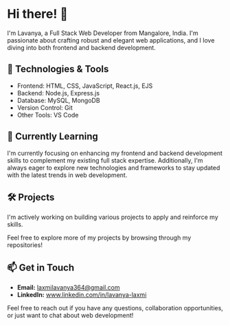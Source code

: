 # Hi there! 👋

I'm Lavanya, a Full Stack Web Developer from Mangalore, India. I'm passionate about crafting robust and elegant web applications, and I love diving into both frontend and backend development.

## 🔧 Technologies & Tools
- Frontend: HTML, CSS, JavaScript, React.js, EJS
- Backend: Node.js, Express.js
- Database: MySQL, MongoDB
- Version Control: Git
- Other Tools: VS Code
  
## 🌱 Currently Learning
I'm currently focusing on enhancing my frontend and backend development skills to complement my existing full stack expertise. Additionally, I'm always eager to explore new technologies and frameworks to stay updated with the latest trends in web development.

## 🛠️ Projects
I'm actively working on building various projects to apply and reinforce my skills.

Feel free to explore more of my projects by browsing through my repositories! 

## 📫 Get in Touch
- **Email:** laxmilavanya364@gmail.com
- **LinkedIn:** www.linkedin.com/in/lavanya-laxmi


Feel free to reach out if you have any questions, collaboration opportunities, or just want to chat about web development!

